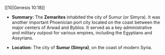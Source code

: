 [[10|Genesis 10:18]]

- **Summary:** The **Zemarites** inhabited the city of Sumur (or Simyra). It was another important Phoenician port city located on the coast between the major centers of Arwad and Byblos. It served as a key administrative and military outpost for various empires, including the Egyptians and Assyrians.
    
- **Location:** The city of **Sumur (Simyra)**, on the coast of modern Syria.